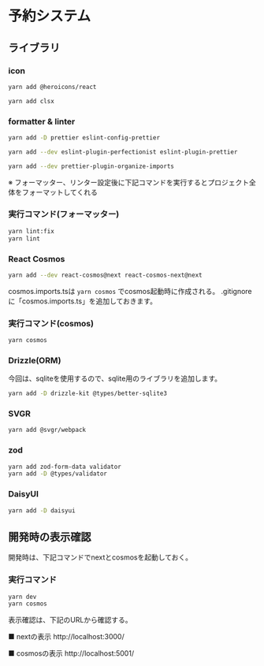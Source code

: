 # 予約システム

## ライブラリ

### icon

```sh
yarn add @heroicons/react

yarn add clsx
```

### formatter & linter

```sh
yarn add -D prettier eslint-config-prettier

yarn add --dev eslint-plugin-perfectionist eslint-plugin-prettier

yarn add --dev prettier-plugin-organize-imports
```

※ フォーマッター、リンター設定後に下記コマンドを実行するとプロジェクト全体をフォーマットしてくれる

### 実行コマンド(フォーマッター)

```sh
yarn lint:fix
yarn lint
```

### React Cosmos

```sh
yarn add --dev react-cosmos@next react-cosmos-next@next
```

cosmos.imports.tsは `yarn cosmos` でcosmos起動時に作成される。
.gitignoreに「cosmos.imports.ts」を追加しておきます。

### 実行コマンド(cosmos)

```sh
yarn cosmos
```

### Drizzle(ORM)

今回は、sqliteを使用するので、sqlite用のライブラリを追加します。

```sh
yarn add -D drizzle-kit @types/better-sqlite3
```

### SVGR

```sh
yarn add @svgr/webpack
```

### zod

```sh
yarn add zod-form-data validator
yarn add -D @types/validator
```

### DaisyUI

```sh
yarn add -D daisyui
```

## 開発時の表示確認

開発時は、下記コマンドでnextとcosmosを起動しておく。

### 実行コマンド

```sh
yarn dev
yarn cosmos
```

表示確認は、下記のURLから確認する。

■ nextの表示
http://localhost:3000/

■ cosmosの表示
http://localhost:5001/
